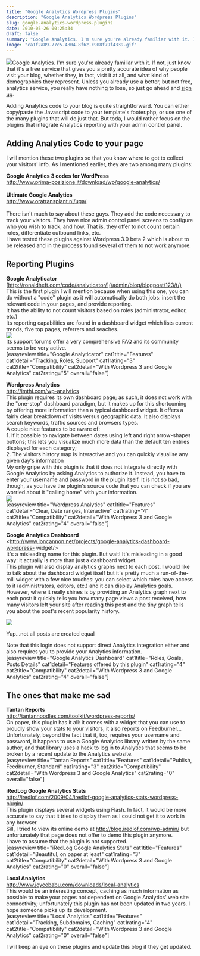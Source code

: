 ```yaml
---
title: "Google Analytics Wordpress Plugins"
description: "Google Analytics Wordpress Plugins"
slug: google-analytics-wordpress-plugins
date: 2010-05-26 00:25:34
draft: false
summary: "Google Analytics. I'm sure you're already familiar with it. If not, just know that it's a free service that gives you a pretty accurate idea of why people visit your blog, whether they, in fact, visit it at all, and what kind of demographics they represent. Unless you already use a better, but not free, analytics service, you really have nothing to lose, so just go ahead and sign up."
image: "ca1f2a89-77c5-4804-8f62-c908f79f4339.gif"
---
```



![](/images/analytics-195x65.gif)Google Analytics. I'm sure
you're already familiar with it. If not, just know that it's a free service
that gives you a pretty accurate idea of why people visit your blog, whether
they, in fact, visit it at all, and what kind of demographics they represent.
Unless you already use a better, but not free, analytics service, you really
have nothing to lose, so just go ahead and [sign up](http://www.google.com/analytics/).

Adding Analytics code to your blog is quite straightforward. You can either
copy/paste the Javascript code to your template's footer.php, or use one of
the many plugins that will do just that. But toda, I would rather focus on the
plugins that integrate Analytics reporting with your admin control panel.

## Adding Analytics Code to your page

  
I will mention these two plugins so that you know where to got to collect your
visitors' info. As I mentioned earlier, they are two among many plugins:

**Google Analytics 3 codes for WordPress**  
<http://www.prima-posizione.it/download/wp/google-analytics/>[  
](http://www.prima-posizione.it/download/wp/google-analytics/)  
 **Ultimate Google Analytics**  
<http://www.oratransplant.nl/uga/>[  
](http://www.oratransplant.nl/uga/)  
There isn't much to say about these guys. They add the code necessary to track
your visitors. They have nice admin control panel screens to configure who you
wish to track, and how. That is, they offer to not count certain roles,
differentiate outbound links, etc.  
I have tested these plugins against Wordpress 3.0 beta 2 which is about to be
released and in the process found several of them to not work anymore.

## Reporting Plugins

  
**Google Analyticator**  
[http://ronaldheft.com/code/analyticator/](/admin/blog/blogpost/123/t/)  
This is the first plugin I will mention because when using this one, you can
do without a "code" plugin as it will automatically do both jobs: insert the
relevant code in your pages, and provide reporting.  
It has the ability to not count visitors based on roles (administrator,
editor, etc.)  
Its reporting capabilities are found in a dashboard widget which lists current
trends, five top pages, referrers and seaches.  
![](/images/Dashboard-‹-The-Nexus-—-WordPress-1-1.png)  
Its support forums offer a very comprehensive FAQ and its community seems to
be very active.  
[easyreview title="Google Analyticator" cat1title="Features"
cat1detail="Tracking, Roles, Support" cat1rating="3" cat2title="Compatibility"
cat2detail="With Wordpress 3 and Google Analytics" cat2rating="5"
overall="false"]

**Wordpress Analytics**  
<http://imthi.com/wp-analytics>  
This plugin requires its own dashboard page; as such, it does not work with
the "one-stop" dashboard paradigm, but it makes up for this shortcoming by
offering more information than a typical dashboard widget. It offers a fairly
clear breakdown of visits versus geographic data. It also displays search
keywords, traffic sources and browsers types.  
A couple nice features to be aware of:  
1\. If it possible to navigate between dates using left and right arrow-shapes
buttons; this lets you visualize much more data than the default ten entries
displayed for each category;  
2\. The visitors history map is interactive and you can quickly visualise any
given day's information  
My only gripe with this plugin is that it does not integrate directly with
Google Analytics by asking Analytics to authorize it. Instead, you have to
enter your username and password in the plugin itself. It is not so bad,
though, as you have the plugin's source code that you can check if you are
worried about it "calling home" with your information.  
![](/images/BetaDesigns-Caliper-V1.02.jpg)  
[easyreview title="Wordpress Analytics" cat1title="Features"
cat1detail="Clear, Date ranges, Interactive" cat1rating="4"
cat2title="Compatibility" cat2detail="With Wordpress 3 and Google Analytics"
cat2rating="4" overall="false"]

**Google Analytics Dashboard**  
<http://www.ioncannon.net/projects/google-analytics-dashboard-wordpress-
widget/>  
It's a misleading name for this plugin. But wait! It's misleading in a good
way: it actually is more than just a dashboard widget.  
This plugin will also display analytics graphs next to each post. I would like
to talk about the dashboard widget itself but it's pretty much a run-of-the-
mill widget with a few nice touches: you can select which roles have access to
it (administrators, editors, etc.) and it can display Analytics goals.  
However, where it really shines is by providing an Analytics graph next to
each post: it quickly tells you how many page views a post received, how many
visitors left your site after reading this post and the tiny graph tells you
about the post's recent popularity history.

![](/images/BetaDesigns-Caliper-V1.02-1.jpg)

Yup...not all posts are created equal

  
Note that this login does not support direct Analytics integration either and
also requires you to provide your Analytics information.  
[easyreview title="Google Analytics Dashboard" cat1title="Roles, Goals, Posts
Details" cat1detail="Features offered by this plugin" cat1rating="4"
cat2title="Compatibility" cat2detail="With Wordpress 3 and Google Analytics"
cat2rating="4" overall="false"]

## The ones that make me sad

  
**Tantan Reports**  
<http://tantannoodles.com/toolkit/wordpress-reports/>  
On paper, this plugin has it all: it comes with a widget that you can use to
proudly show your stats to your visitors, it also reports on Feedburner...  
Unfortunately, beyond the fact that it, too, requires your username and
password, it happens to use a Google Analytics library written by the same
author, and that library uses a hack to log in to Analytics that seems to be
broken by a recent update to the Analytics website.  
[easyreview title="Tantan Reports" cat1title="Features" cat1detail="Publish,
Feedburner, Standard" cat1rating="3" cat2title="Compatibility"
cat2detail="With Wordpress 3 and Google Analytics" cat2rating="0"
overall="false"]

**iRedLog Google Analytics Stats**  
<http://iredlof.com/2009/04/iredlof-google-analytics-stats-wordpress-plugin/>  
This plugin displays several widgets using Flash. In fact, it would be more
accurate to say that it tries to display them as I could not get it to work in
any browser.  
Sill, I tried to view its online demo at http://blog.iredlof.com/wp-admin/ but
unfortunately that page does not offer to demo this plugin anymore.  
I have to assume that the plugin is not supported.  
[easyreview title="iRedLog Google Analytics Stats" cat1title="Features"
cat1detail="Beautiful, on paper at least" cat1rating="3"
cat2title="Compatibility" cat2detail="With Wordpress 3 and Google Analytics"
cat2rating="0" overall="false"]

**Local Analytics**  
<http://www.joycebabu.com/downloads/local-analytics>  
This would be an interesting concept, caching as much information as possible
to make your pages not dependent on Google Analytics' web site connectivity;
unfortunately this plugin has not been updated in two years. I hope someone
picks up its development.  
[easyreview title="Local Analytics" cat1title="Features" cat1detail="Tracking,
Subdomains, Caching" cat1rating="4" cat2title="Compatibility" cat2detail="With
Wordpress 3 and Google Analytics" cat2rating="0" overall="false"]

I will keep an eye on these plugins and update this blog if they get updated.

